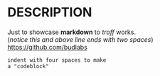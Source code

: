 # DESCRIPTION

Just to showcase **markdown** to *troff* works.  
(*notice this and above line ends with two spaces*)  
<https://github.com/budlabs>

    indent with four spaces to make
    a "codeblock"
